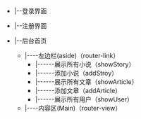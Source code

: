 - |--登录界面
- |--注册界面

- |--后台首页
  - |----左边栏(aside)（router-link）
    - |------展示所有小说（showStory）
    - |------添加小说（addStroy）
    - |------展示所有文章（showArticle）
    - |------添加文章（addArticle）
    - |------展示所有用户（showUser）
  - |----内容区(Main)（router-view）

 